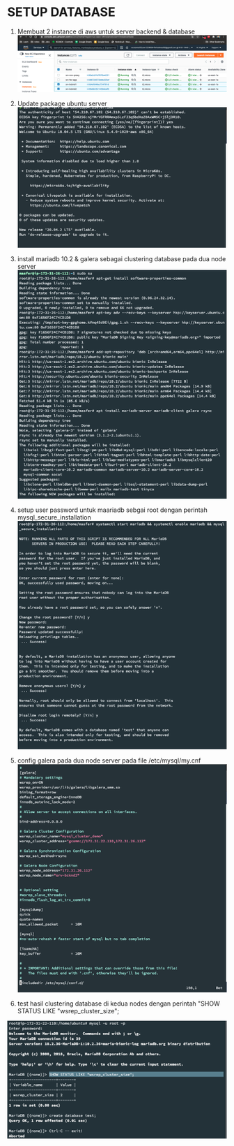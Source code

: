 # SETUP DATABASE
1. Membuat 2 instance di aws untuk server backend & database
![10](../asset/010.png)

2. Update package ubuntu server 
![11](../asset/011.png)

3. install mariadb 10.2 & galera sebagai clustering database pada dua node server
![12](../asset/012.png)

4. setup user password untuk maariadb sebgai root dengan perintah mysql_secure_installation
![13](../asset/013.png)

5. config galera pada dua node server pada file /etc/mysql/my.cnf
![14](../asset/014.png)

6. test hasil clustering database di kedua nodes dengan perintah "SHOW STATUS LIKE "wsrep_cluster_size";

![15](../asset/015.png)
